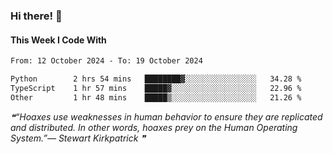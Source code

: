 ### Hi there! 👋

#### This Week I Code With
<!--START_SECTION:waka-->

```txt
From: 12 October 2024 - To: 19 October 2024

Python        2 hrs 54 mins   ████████▓░░░░░░░░░░░░░░░░   34.28 %
TypeScript    1 hr 57 mins    █████▓░░░░░░░░░░░░░░░░░░░   22.96 %
Other         1 hr 48 mins    █████▒░░░░░░░░░░░░░░░░░░░   21.26 %
```

<!--END_SECTION:waka-->

<!--STARTS_HERE_QUOTE_README-->
<i>❝“Hoaxes use weaknesses in human behavior to ensure they are replicated and distributed.  In other words, hoaxes prey on the Human Operating System.”— Stewart Kirkpatrick   ❞</i>
<!--ENDS_HERE_QUOTE_README-->
